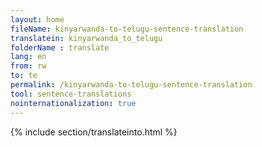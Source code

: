 ```yaml
---
layout: home
fileName: kinyarwanda-to-telugu-sentence-translation
translatein: kinyarwanda_to_telugu
folderName : translate
lang: en
from: rw
to: te
permalink: /kinyarwanda-to-telugu-sentence-translation
tool: sentence-translations
nointernationalization: true
---
```

{% include section/translateinto.html %}
